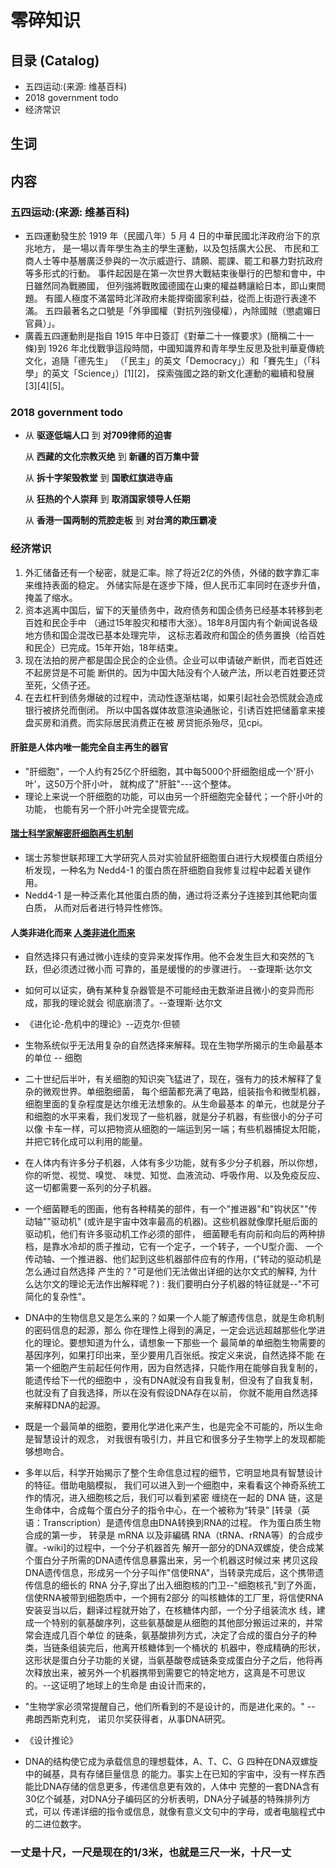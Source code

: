 # 零碎知识


## 目录 (Catalog)
- 五四运动:(来源: 维基百科)
- 2018 government todo 
- 经济常识



## 生词



## 内容
### 五四运动:(来源: 维基百科)
- 五四運動發生於 1919 年（民國八年）5 月 4 日的中華民國北洋政府治下的京兆地方，
  是一場以青年學生為主的學生運動，以及包括廣大公民、
  市民和工商人士等中基層廣泛參與的一次示威遊行、請願、罷課、罷工和暴力對抗政府等多形式的行動。
  事件起因是在第一次世界大戰結束後舉行的巴黎和會中，中日雖然同為戰勝國，
  但列強將戰敗國德國在山東的權益轉讓給日本，即山東問題。
  有國人極度不滿當時北洋政府未能捍衛國家利益，從而上街遊行表達不滿。
  五四最著名之口號是「外爭國權（對抗列強侵權），內除國賊（懲處媚日官員）」。
- 廣義五四運動則是指自 1915 年中日簽訂《對華二十一條要求》(簡稱二十一條)到 1926 
  年北伐戰爭這段時間，中國知識界和青年學生反思及批判華夏傳統文化，追隨「德先生」
  （「民主」的英文「Democracy」）和「賽先生」（「科學」的英文「Science」）[1][2]，
  探索強國之路的新文化運動的繼續和發展[3][4][5]。


### 2018 government todo 
- 从 **驱逐低端人口** 到 **对709律师的迫害**

  从 **西藏的文化宗教灭绝** 到 **新疆的百万集中营**

  从 **拆十字架毁教堂** 到 **国歌红旗进寺庙**

  从 **狂热的个人崇拜** 到 **取消国家领导人任期**

  从 **香港一国两制的荒腔走板** 到 **对台湾的欺压霸凌**


### 经济常识
1. 外汇储备还有一个秘密，就是汇率。除了将近2亿的外债，外储的数字靠汇率来维持表面的稳定。
   外储实际是在逐步下降，但人民币汇率同时在逐步升值，掩盖了缩水。
2. 资本逃离中国后，留下的天量债务中，政府债务和国企债务已经基本转移到老百姓和民企手中
  （通过15年股灾和楼市大涨）。18年8月国内有个新闻说各级地方债和国企混改已基本处理完毕，
   这标志着政府和国企的债务置换（给百姓和民企）已完成。15年开始，18年结束。
3. 现在法拍的房产都是国企民企的企业债。企业可以申请破产断供，而老百姓还不起房贷是不可能
   断供的。因为中国大陆没有个人破产法，所以老百姓要还贷至死，父债子还。
4. 在去杠杆到债务爆破的过程中，流动性逐渐枯竭，如果引起社会恐慌就会造成银行被挤兑而倒闭。
   所以中国各媒体故意渲染通胀论，引诱百姓把储蓄拿来接盘买房和消费。而实际居民消费正在被
   房贷扼杀殆尽，见cpi。


#### 肝脏是人体内唯一能完全自主再生的器官
- "肝细胞"，一个人约有25亿个肝细胞，其中每5000个肝细胞组成一个'肝小叶'，这50万个肝小叶，
  就构成了"肝脏"---这个整体。
- 理论上来说一个肝细胞的功能，可以由另一个肝细胞完全替代；一个肝小叶的功能，
  也能有另一个肝小叶完全提管完成。


#### [瑞士科学家解密肝细胞再生机制](http://news.xinhuanet.com/world/2017-09/27/c_1121732024.htm)
- 瑞士苏黎世联邦理工大学研究人员对实验鼠肝细胞蛋白进行大规模蛋白质组分析发现，一种名为
  Nedd4-1 的蛋白质在肝细胞自我修复过程中起着关键作用。
- Nedd4-1 是一种泛素化其他蛋白质的酶，通过将泛素分子连接到其他靶向蛋白质，
  从而对后者进行特异性修饰。


####  人类非进化而来  [人类非进化而来](https://www.youtube.com/watch?v=irccZKNOY_s)
- 自然选择只有通过微小连续的变异来发挥作用。他不会发生巨大和突然的飞跃，但必须透过微小而
  可靠的，虽是缓慢的的步骤进行。 --查理斯·达尔文
- 如何可以证实，确有某种复杂器管是不可能经由无数渐进且微小的变异而形成，那我的理论就会
  彻底崩溃了。--查理斯·达尔文
   
- 《进化论-危机中的理论》--迈克尔·但顿
    
- 生物系统似乎无法用复杂的自然选择来解释。现在生物学所揭示的生命最基本的单位 -- 细胞
- 二十世纪后半叶，有关细胞的知识突飞猛进了，现在，强有力的技术解释了复杂的微观世界。单细胞细菌，
  每个细菌都充满了电路，组装指令和微型机器，细胞里面的复杂程度是达尔维无法想象的。从生命最基本
  的单元，也就是分子和细胞的水平来看，我们发现了一些机器，就是分子机器，有些很小的分子可以像
  卡车一样，可以把物资从细胞的一端运到另一端；有些机器捕捉太阳能，并把它转化成可以利用的能量。
- 在人体内有许多分子机器，人体有多少功能，就有多少分子机器，所以你想，你的听觉、视觉、嗅觉、
  味觉、知觉、血液流动、呼吸作用、以及免疫反应、这一切都需要一系列的分子机器。
- 一个细菌鞭毛的图画，他有各种精美的部件，有一个"推进器"和"钩状区""传动轴""驱动机" 
  (或许是宇宙中效率最高的机器)。这些机器就像摩托艇后面的驱动机，他们有许多驱动机工作必须的部件，
  细菌鞭毛有向前和向后的两种排档，是靠水冷却的质子推动，它有一个定子，一个转子，一个U型介面、
  一个传动轴、一个推进器、他们起到这些机器部件应有的作用，("转动的驱动机是怎么通过自然选择
  产生的？"可是他们无法做出详细的达尔文式的解释, 为什么达尔文的理论无法作出解释呢？) : 
  我们要明白分子机器的特征就是--"不可简化的复杂性"。
- DNA中的生物信息又是怎么来的？如果一个人能了解遗传信息，就是生命机制的密码信息的起源，那么
  你在理性上得到的满足，一定会远远超越那些化学进化的理论。要想知道为什么，请想象一下那些一个
  最简单的单细胞生物需要的基因序列，如果打印出来，至少要用几百张纸。按定义来说，自然选择不能
  在第一个细胞产生前起任何作用，因为自然选择，只能作用在能够自我复制的，能遗传给下一代的细胞中
  ，没有DNA就没有自我复制，但没有了自我复制，也就没有了自我选择，所以在没有假设DNA存在以前，
  你就不能用自然选择来解释DNA的起源。
    
- 既是一个最简单的细胞，要用化学进化来产生，也是完全不可能的，所以生命是智慧设计的观念，
  对我很有吸引力，并且它和很多分子生物学上的发现都能够想吻合。
- 多年以后，科学开始揭示了整个生命信息过程的细节，它明显地具有智慧设计的特征。借助电脑模拟，
  我们可以进入到一个细胞中，来看看这个神奇系统工作的情况，进入细胞核之后，我们可以看到紧密
  缠绕在一起的 DNA 链，这是生命体中，合成每个蛋白分子的指令中心，在一个被称为“转录”
  [转录（英语：Transcription）是遗传信息由DNA转换到RNA的过程。 作为蛋白质生物合成的第一步，
  转录是 mRNA 以及非編碼 RNA（tRNA、rRNA等）的合成步骤。-wiki]的过程中，一个分子机器首先
  解开一部分的DNA双螺旋，使合成某个蛋白分子所需的DNA遗传信息暴露出来，另一个机器这时候过来
  拷贝这段DNA遗传信息，形成另一个分子叫作"信使RNA"，当转录完成后，这个携带遗传信息的细长的
  RNA 分子,穿出了出入细胞核的门卫--"细胞核孔"到了外面，信使RNA被带到细胞质中，一个拥有2部分
  的叫核糖体的工厂里，将信使RNA安装妥当以后，翻译过程就开始了，在核糖体内部，一个分子组装流水
  线，建成一个特别的氨基酸序列，这些氨基酸是从细胞的其他部分搬运过来的，并常常会连成几百个单位
  的链条，氨基酸排列方式，决定了合成的蛋白分子的种类，当链条组装完后，他离开核糖体到一个桶状的
  机器中，卷成精确的形状，这形状是蛋白分子功能的关键，当氨基酸卷成链条变成蛋白分子之后，他将再
  次释放出来，被另外一个机器携带到需要它的特定地方，这真是不可思议的。--这证明了地球上的生命是
  由设计而来的，
- "生物学家必须常提醒自己，他们所看到的不是设计的，而是进化来的。" -- 弗朗西斯克利克，
  诺贝尔奖获得者，从事DNA研究。
- 《设计推论》
- DNA的结构使它成为承载信息的理想载体，A、T、C、G 四种在DNA双螺旋中的碱基，具有存储巨量信息
  的能力。事实上在已知的宇宙中，没有一样东西能比DNA存储的信息更多，传递信息更有效的，人体中
  完整的一套DNA含有30亿个碱基，对DNA分子编码区的分析表明，DNA分子碱基的特殊排列方式，可以
  传递详细的指令或信息，就像有意义文句中的字母，或者电脑程式中的二进位数字。


### 一丈是十尺，一尺是现在的1/3米，也就是三尺一米，十尺一丈